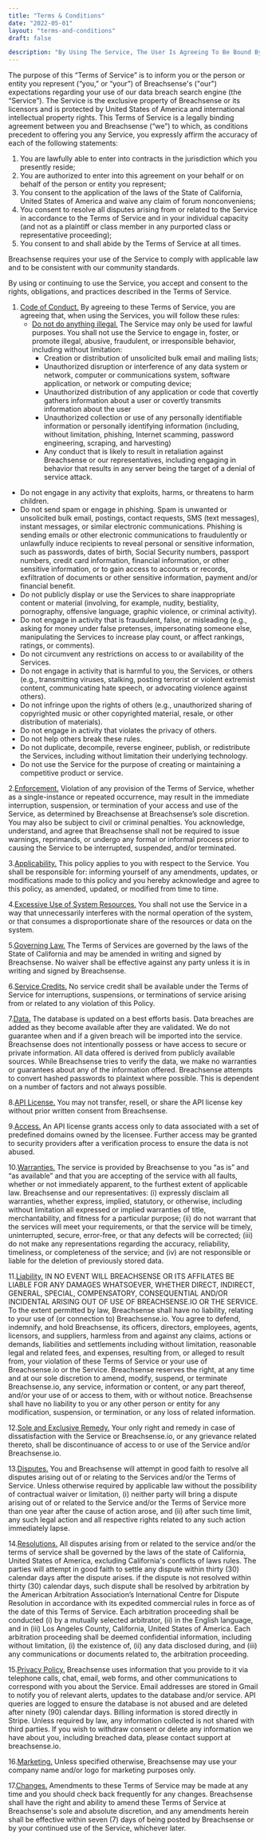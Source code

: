 ```yaml
---
title: "Terms & Conditions"
date: "2022-05-01"
layout: "terms-and-conditions"
draft: false

description: "By Using The Service, The User Is Agreeing To Be Bound By This Agreement. If You Are Agreeing To This Agreement On Behalf Of Or For The Benefit Of A Company, Then The User Represents And Warrants That It Has The Necessary Authority To Agree To This Agreement On The Company’s"
---
```


The purpose of this “Terms of Service” is to inform you or the person or entity you represent (“you,” or “your”) of Breachsense's ("our") expectations regarding your use of our data breach search engine (the “Service”).
The Service is the exclusive property of Breachsense or its licensors and is protected by United States of America and international intellectual property rights.
This Terms of Service is a legally binding agreement between you and Breachsense (“we”) to which, as conditions precedent to offering you any Service, you expressly affirm the accuracy of each of the following statements:

1. You are lawfully able to enter into contracts in the jurisdiction which you presently reside;
2. You are authorized to enter into this agreement on your behalf or on behalf of the person or entity you represent;
3. You consent to the application of the laws of the State of California, United States of America and waive any claim of forum nonconveniens;
4. You consent to resolve all disputes arising from or related to the Service in accordance to the Terms of Service and in your individual capacity (and not as a plaintiff or class member in any purported class or representative proceeding);
5. You consent to and shall abide by the Terms of Service at all times.

Breachsense requires your use of the Service to comply with applicable law and to be consistent with our community standards.

By using or continuing to use the Service, you accept and consent to the rights, obligations, and practices described in the Terms of Service.

1. <u>Code of Conduct.</u> By agreeing to these Terms of Service, you are agreeing that, when using the Services, you will follow these rules:
	* <u>Do not do anything illegal.</u> The Service may only be used for lawful purposes. You shall not use the Service to engage in, foster, or promote illegal, abusive, fraudulent, or irresponsible behavior, including without limitation:
		* Creation or distribution of unsolicited bulk email and mailing lists;
		* Unauthorized disruption or interference of any data system or network, computer or communications system, software application, or network or computing device;
		* Unauthorized distribution of any application or code that covertly gathers information about a user or covertly transmits information about the user
		* Unauthorized collection or use of any personally identifiable information or personally identifying information (including, without limitation, phishing, Internet scamming, password engineering, scraping, and harvesting)
		* Any conduct that is likely to result in retaliation against Breachsense or our representatives, including engaging in behavior that results in any server being the target of a denial of service attack.
* Do not engage in any activity that exploits, harms, or threatens to harm children.
* Do not send spam or engage in phishing. Spam is unwanted or unsolicited bulk email, postings, contact requests, SMS (text messages), instant messages, or similar electronic communications. Phishing is sending emails or other electronic communications to fraudulently or unlawfully induce recipients to reveal personal or sensitive information, such as passwords, dates of birth, Social Security numbers, passport numbers, credit card information, financial information, or other sensitive information, or to gain access to accounts or records, exfiltration of documents or other sensitive information, payment and/or financial benefit.
* Do not publicly display or use the Services to share inappropriate content or material (involving, for example, nudity, bestiality, pornography, offensive language, graphic violence, or criminal activity).
* Do not engage in activity that is fraudulent, false, or misleading (e.g., asking for money under false pretenses, impersonating someone else, manipulating the Services to increase play count, or affect rankings, ratings, or comments).
* Do not circumvent any restrictions on access to or availability of the Services.
* Do not engage in activity that is harmful to you, the Services, or others (e.g., transmitting viruses, stalking, posting terrorist or violent extremist content, communicating hate speech, or advocating violence against others).
* Do not infringe upon the rights of others (e.g., unauthorized sharing of copyrighted music or other copyrighted material, resale, or other distribution of materials).
* Do not engage in activity that violates the privacy of others.
* Do not help others break these rules.
* Do not duplicate, decompile, reverse engineer, publish, or redistribute the Services, including without limitation their underlying technology.
* Do not use the Service for the purpose of creating or maintaining a competitive product or service.

2.<u>Enforcement.</u> Violation of any provision of the Terms of Service, whether as a single-instance or repeated occurrence, may result in the immediate interruption, suspension, or termination of your access and use of the Service, as determined by Breachsense at Breachsense’s sole discretion. You may also be subject to civil or criminal penalties. You acknowledge, understand, and agree that Breachsense shall not be required to issue warnings, reprimands, or undergo any formal or informal process prior to causing the Service to be interrupted, suspended, and/or terminated.

3.<u>Applicability.</u> This policy applies to you with respect to the Service. You shall be responsible for: informing yourself of any amendments, updates, or modifications made to this policy and you hereby acknowledge and agree to this policy, as amended, updated, or modified from time to time.

4.<u>Excessive Use of System Resources.</u> You shall not use the Service in a way that unnecessarily interferes with the normal operation of the system, or that consumes a disproportionate share of the resources or data on the system.

5.<u>Governing Law.</u> The Terms of Services are governed by the laws of the State of California and may be amended in writing and signed by Breachsense. No waiver shall be effective against any party unless it is in writing and signed by Breachsense.

6.<u>Service Credits.</u> No service credit shall be available under the Terms of Service for interruptions, suspensions, or terminations of service arising from or related to any violation of this Policy.

7.<u>Data.</u> The database is updated on a best efforts basis. Data breaches are added as they become available after they are validated. We do not guarantee when and if a given breach will be imported into the service. Breachsense does not intentionally possess or have access to secure or private information. All data offered is derived from publicly available sources. While Breachsense tries to verify the data, we make no warranties or guarantees about any of the information offered. Breachsense attempts to convert hashed passwords to plaintext where possible. This is dependent on a number of factors and not always possible.

8.<u>API License.</u> You may not transfer, resell, or share the API license key without prior written consent from Breachsense.

9.<u>Access.</u> An API license grants access only to data associated with a set of predefined domains owned by the licensee. Further access may be granted to security providers after a verification process to ensure the data is not abused.

10.<u>Warranties.</u> The service is provided by Breachsense to you “as is” and “as available” and that you are accepting of the service with all faults, whether or not immediately apparent, to the furthest extent of applicable law. Breachsense and our representatives: (i) expressly disclaim all warranties, whether express, implied, statutory, or otherwise, including without limitation all expressed or implied warranties of title, merchantability, and fitness for a particular purpose; (ii) do not warrant that the services will meet your requirements, or that the service will be timely, uninterrupted, secure, error-free, or that any defects will be corrected; (iii) do not make any representations regarding the accuracy, reliability, timeliness, or completeness of the service; and (iv) are not responsible or liable for the deletion of previously stored data.

11.<u>Liability.</u> IN NO EVENT WILL BREACHSENSE OR ITS AFFILATES BE LIABLE FOR ANY DAMAGES WHATSOEVER, WHETHER DIRECT, INDIRECT, GENERAL, SPECIAL, COMPENSATORY, CONSEQUENTIAL AND/OR INCIDENTAL ARISING OUT OF USE OF BREACHSENSE.IO OR THE SERVICE. To the extent permitted by law, Breachsense shall have no liability, relating to your use of (or connection to) Breachsense.io. You agree to defend, indemnify, and hold Breachsense, its officers, directors, employees, agents, licensors, and suppliers, harmless from and against any claims, actions or demands, liabilities and settlements including without limitation, reasonable legal and related fees, and expenses, resulting from, or alleged to result from, your violation of these Terms of Service or your use of Breachsense.io or the Service. Breachsense reserves the right, at any time and at our sole discretion to amend, modify, suspend, or terminate Breachsense.io, any service, information or content, or any part thereof, and/or your use of or access to them, with or without notice. Breachsense shall have no liability to you or any other person or entity for any modification, suspension, or termination, or any loss of related information.

12.<u>Sole and Exclusive Remedy.</u> Your only right and remedy in case of dissatisfaction with the Service or Breachsense.io, or any grievance related thereto, shall be discontinuance of access to or use of the Service and/or Breachsense.io.

13.<u>Disputes.</u> You and Breachsense will attempt in good faith to resolve all disputes arising out of or relating to the Services and/or the Terms of Service. Unless otherwise required by applicable law without the possibility of contractual waiver or limitation, (i) neither party will bring a dispute arising out of or related to the Service and/or the Terms of Service more than one year after the cause of action arose, and (ii) after such time limit, any such legal action and all respective rights related to any such action immediately lapse.

14.<u>Resolutions.</u> All disputes arising from or related to the service and/or the terms of service shall be governed by the laws of the state of California, United States of America, excluding California's conflicts of laws rules. The parties will attempt in good faith to settle any dispute within thirty (30) calendar days after the dispute arises. if the dispute is not resolved within thirty (30) calendar days, such dispute shall be resolved by arbitration by the American Arbitration Association’s International Centre for Dispute Resolution in accordance with its expedited commercial rules in force as of the date of this Terms of Service. Each arbitration proceeding shall be conducted (i) by a mutually selected arbitrator, (ii) in the English language, and in (iii) Los Angeles County, California, United States of America. Each arbitration proceeding shall be deemed confidential information, including without limitation, (i) the existence of, (ii) any data disclosed during, and (iii) any communications or documents related to, the arbitration proceeding.

15.<u>Privacy Policy.</u> Breachsense uses information that you provide to it via telephone calls, chat, email, web forms, and other communications to correspond with you about the Service. Email addresses are stored in Gmail to notify you of relevant alerts, updates to the database and/or service. API queries are logged to ensure the database is not abused and are deleted after ninety (90) calendar days. Billing information is stored directly in Stripe. Unless required by law, any information collected is not shared with third parties. If you wish to withdraw consent or delete any information we have about you, including breached data, please contact support at breachsense.io.

16.<u>Marketing.</u> Unless specified otherwise, Breachsense may use your company name and/or logo for marketing purposes only.

17.<u>Changes.</u> Amendments to these Terms of Service may be made at any time and you should check back frequently for any changes. Breachsense shall have the right and ability to amend these Terms of Service at Breachsense's sole and absolute discretion, and any amendments herein shall be effective within seven (7) days of being posted by Breachsense or by your continued use of the Service, whichever later.

